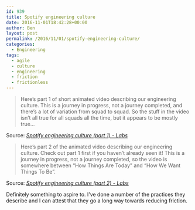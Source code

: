 ```yaml
---
id: 939
title: Spotify engineering culture
date: 2016-11-01T18:42:28+00:00
author: Ben
layout: post
permalink: /2016/11/01/spotify-engineering-culture/
categories:
  - Engineering
tags:
  - agile
  - culture
  - engineering
  - friction
  - frictionless
---
```

> Here&#8217;s part 1 of short animated video describing our engineering culture. This is a journey in progress, not a journey completed, and there&#8217;s a lot of variation from squad to squad. So the stuff in the video isn&#8217;t all true for all squads all the time, but it appears to be mostly true…

Source: _[Spotify engineering culture (part 1) - Labs](http://labs.spotify.com/2014/03/27/spotify-engineering-culture-part-1/)_

> Here&#8217;s part 2 of the animated video describing our engineering culture. Check out part 1 first if you haven&#8217;t already seen it! This is a journey in progress, not a journey completed, so the video is somewhere between &#8220;How Things Are Today&#8221; and &#8220;How We Want Things To Be&#8221;.

Source: _[Spotify engineering culture (part 2) - Labs](http://labs.spotify.com/2014/09/20/spotify-engineering-culture-part-2/)_

Definitely something to aspire to. I&#8217;ve done a number of the practices they describe and I can attest that they go a long way towards reducing friction.